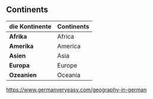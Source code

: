 ## Continents

| die Kontinente | Continents |
| -------------- | ---------- |
| **Afrika**     | Africa     |
| **Amerika**    | America    |
| **Asien**      | Asia       |
| **Europa**     | Europe     |
| **Ozeanien**   | Oceania    |

https://www.germanveryeasy.com/geography-in-german